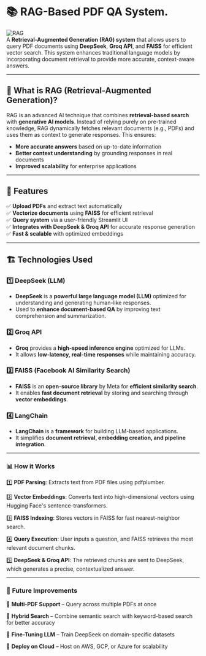 # 📚 RAG-Based PDF QA System.

![RAG](https://img.shields.io/badge/RAG-Retrieval--Augmented--Generation-blue)  
A **Retrieval-Augmented Generation (RAG) system** that allows users to query PDF documents using **DeepSeek**, **Groq API**, and **FAISS** for efficient vector search. This system enhances traditional language models by incorporating document retrieval to provide more accurate, context-aware answers.

---

## 🧠 What is RAG (Retrieval-Augmented Generation)?  
RAG is an advanced AI technique that combines **retrieval-based search** with **generative AI models**. Instead of relying purely on pre-trained knowledge, RAG dynamically fetches relevant documents (e.g., PDFs) and uses them as context to generate responses. This ensures:
- **More accurate answers** based on up-to-date information
- **Better context understanding** by grounding responses in real documents
- **Improved scalability** for enterprise applications  

---

## 🚀 Features
✅ **Upload PDFs** and extract text automatically  
✅ **Vectorize documents** using **FAISS** for efficient retrieval  
✅ **Query system** via a user-friendly Streamlit UI  
✅ **Integrates with DeepSeek & Groq API** for accurate response generation  
✅ **Fast & scalable** with optimized embeddings  

---

## 🏗️ Technologies Used  

### 1️⃣ **DeepSeek (LLM)**
- **DeepSeek** is a **powerful large language model (LLM)** optimized for understanding and generating human-like responses.
- Used to **enhance document-based QA** by improving text comprehension and summarization.

### 2️⃣ **Groq API**
- **Groq** provides a **high-speed inference engine** optimized for LLMs.
- It allows **low-latency, real-time responses** while maintaining accuracy.

### 3️⃣ **FAISS (Facebook AI Similarity Search)**
- **FAISS** is an **open-source library** by Meta for **efficient similarity search**.
- It enables **fast document retrieval** by storing and searching through **vector embeddings**.

### 4️⃣ **LangChain**
- **LangChain** is a **framework** for building LLM-based applications.
-  It simplifies **document retrieval, embedding creation, and pipeline integration**.

---
### 📊 **How it Works**
1️⃣ **PDF Parsing**: Extracts text from PDF files using pdfplumber.

2️⃣ **Vector Embeddings**: Converts text into high-dimensional vectors using Hugging Face's sentence-transformers.

3️⃣ **FAISS Indexing**: Stores vectors in FAISS for fast nearest-neighbor search.

4️⃣ **Query Execution**: User inputs a question, and FAISS retrieves the most relevant document chunks.

5️⃣ **DeepSeek & Groq API**: The retrieved chunks are sent to DeepSeek, which generates a precise, contextualized answer.


---

### 🎯 **Future Improvements**
🚀 **Multi-PDF Support** – Query across multiple PDFs at once

🚀 **Hybrid Search** – Combine semantic search with keyword-based search for better accuracy

🚀 **Fine-Tuning LLM** – Train DeepSeek on domain-specific datasets

🚀 **Deploy on Cloud** – Host on AWS, GCP, or Azure for scalability





